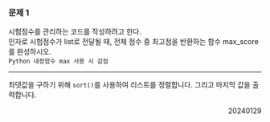 ### 문제 1
시험점수를 관리하는 코드를 작성하려고 한다.  
인자로 시험점수가 list로 전달될 때, 전체 점수 중 최고점을 반환하는 함수 max_score를 완성하시오.  
`Python 내장함수 max 사용 시 감점`

---
최댓값을 구하기 위해 `sort()`를 사용하여 리스트를 정렬합니다. 그리고 마지막 값을 출력합니다.
<div style="text-align: right">20240129</div>